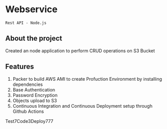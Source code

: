 # Webservice
``Rest API - Node.js``

## About the project
Created an node application to perform CRUD operations on S3 Bucket  

## Features
1. Packer to build AWS AMI to create Profuction Environment by installing dependencies
2. Base Authentication
3. Password Encryption
4. Objects upload to S3
5. Continuous Integration and Continuous Deployment setup through Github Actions

Test7Code3Deploy777


